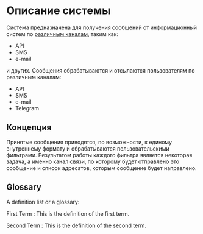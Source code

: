 # Описание системы

Система предназначена для получения сообщений от информационный систем по 
[различным каналам](Каналы-связи-поступающих-сообщений.md), таким как:
    
- API
- SMS
- e-mail

и других.  Сообщения обрабатываются и отсылаются пользователям по различным каналам:

- API
- SMS
- e-mail
- Telegram

## Концепция

Принятые сообщения приводятся, по возможности, к единому внутреннему формату и обрабатываются
пользовательскими фильтрами.  Результатом работы каждого фильтра является некоторая задача, а именно
канал связи, по которому будет отправлено это сообщение и список адресатов, которым сообщение будет направлено.

## Glossary

A definition list or a glossary:

First Term
: This is the definition of the first term.

Second Term
: This is the definition of the second term.
